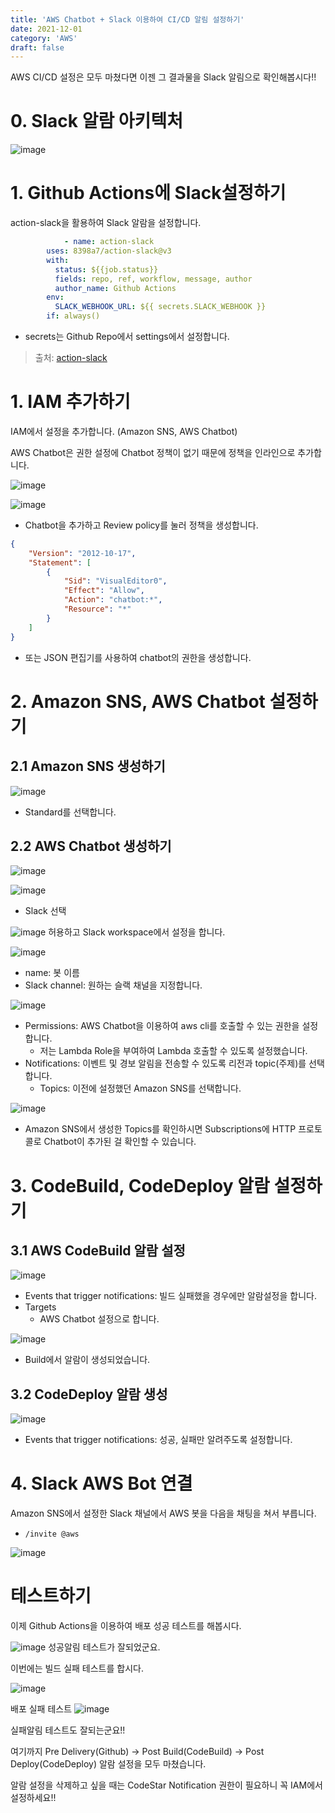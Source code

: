 ```yaml
---
title: 'AWS Chatbot + Slack 이용하여 CI/CD 알림 설정하기'
date: 2021-12-01
category: 'AWS'
draft: false
---
```


AWS CI/CD 설정은 모두 마쳤다면 이젠 그 결과물을 Slack 알림으로 확인해봅시다!!

# 0. Slack 알람 아키텍처

![image](https://user-images.githubusercontent.com/49144662/144176890-ce8ff03c-bfe6-417c-b343-e887005985d4.png)


# 1. Github Actions에 Slack설정하기

action-slack을 활용하여 Slack 알람을 설정합니다.

```yaml
			- name: action-slack
        uses: 8398a7/action-slack@v3
        with:
          status: ${{job.status}}
          fields: repo, ref, workflow, message, author
          author_name: Github Actions
        env:
          SLACK_WEBHOOK_URL: ${{ secrets.SLACK_WEBHOOK }}
        if: always()
```

- secrets는 Github Repo에서 settings에서 설정합니다.

> 출처: [action-slack](https://action-slack.netlify.app/)

# 1. IAM 추가하기

IAM에서 설정을 추가합니다. (Amazon SNS, AWS Chatbot)

AWS Chatbot은 권한 설정에 Chatbot 정책이 없기 때문에 정책을 인라인으로 추가합니다.

![image](https://user-images.githubusercontent.com/49144662/144176934-b8c44807-3b82-4ca3-89e0-41594053babb.png)

![image](https://user-images.githubusercontent.com/49144662/144176947-85b4796d-b0b8-4958-9ac3-4b6032c4dc11.png)

- Chatbot을 추가하고 Review policy를 눌러 정책을 생성합니다.

```json
{
    "Version": "2012-10-17",
    "Statement": [
        {
            "Sid": "VisualEditor0",
            "Effect": "Allow",
            "Action": "chatbot:*",
            "Resource": "*"
        }
    ]
}
```

- 또는 JSON 편집기를 사용하여 chatbot의 권한을 생성합니다.

# 2. Amazon SNS, AWS Chatbot 설정하기

## 2.1 Amazon SNS 생성하기

![image](https://user-images.githubusercontent.com/49144662/144176960-a2ccb002-d0c1-4124-a29e-e58c74f73759.png)

- Standard를 선택합니다.

## 2.2 AWS Chatbot 생성하기

![image](https://user-images.githubusercontent.com/49144662/144176985-30385d66-ba73-4b6a-a4a1-c4f2e0e0457d.png)

![image](https://user-images.githubusercontent.com/49144662/144177008-65d0037d-968e-45a0-9b9e-fef62a74472e.png)

- Slack 선택

![image](https://user-images.githubusercontent.com/49144662/144177035-905f111a-e9d2-4be0-9c81-4b261b0158da.png)
허용하고 Slack workspace에서 설정을 합니다.

![image](https://user-images.githubusercontent.com/49144662/144177828-fe968ffd-cca0-4040-a36d-7db7111d53ae.png)
- name: 봇 이름
- Slack channel: 원하는 슬랙 채널을 지정합니다.

![image](https://user-images.githubusercontent.com/49144662/144177097-97bbe1b5-9fe7-4c2b-ac29-b27245986a69.png)
- Permissions: AWS Chatbot을 이용하여 aws cli를 호출할 수 있는 권한을 설정합니다.
  - 저는 Lambda Role을 부여하여 Lambda 호출할 수 있도록 설정했습니다.
- Notifications: 이벤트 및 경보 알림을 전송할 수 있도록 리전과 topic(주제)를 선택합니다.
  - Topics: 이전에 설정했던 Amazon SNS를 선택합니다.

![image](https://user-images.githubusercontent.com/49144662/144177124-152f89b9-f876-491b-9343-099ca7161931.png)
- Amazon SNS에서 생성한 Topics를 확인하시면 Subscriptions에 HTTP 프로토콜로 Chatbot이 추가된 걸 확인할 수 있습니다.

# 3. CodeBuild, CodeDeploy 알람 설정하기

## 3.1 AWS CodeBuild 알람 설정

![image](https://user-images.githubusercontent.com/49144662/144177157-42cd2348-d1c2-4043-8020-c575ed90f876.png)
- Events that trigger notifications: 빌드 실패했을 경우에만 알람설정을 합니다.
- Targets
  - AWS Chatbot 설정으로 합니다.

![image](https://user-images.githubusercontent.com/49144662/144177191-4bf965b5-65fb-41a0-a177-6a0680fbbc9e.png)

- Build에서 알람이 생성되었습니다.

## 3.2 CodeDeploy 알람 생성

![image](https://user-images.githubusercontent.com/49144662/144177214-625f43b8-4e78-438e-aa0c-ce876391176a.png)
- Events that trigger notifications: 성공, 실패만 알려주도록 설정합니다.

# 4. Slack AWS Bot 연결

Amazon SNS에서 설정한 Slack 채널에서 AWS 봇을 다음을 채팅을 쳐서 부릅니다.

- `/invite @aws`

![image](https://user-images.githubusercontent.com/49144662/144177237-d6671653-b858-4e58-b7fd-41d4f24dc35a.png)

# 테스트하기

이제 Github Actions을 이용하여 배포 성공 테스트를 해봅시다.

![image](https://user-images.githubusercontent.com/49144662/144177263-021b53a8-d292-4a4c-acb0-a1ba9ba66b54.png)
성공알림 테스트가 잘되었군요. 

이번에는 빌드 실패 테스트를 합시다.

![image](https://user-images.githubusercontent.com/49144662/144177289-fad9bdea-716e-4754-a896-c4e58ade8610.png)

배포 실패 테스트
![image](https://user-images.githubusercontent.com/49144662/144177310-2beb23e7-d24f-4573-a2bc-5578b7fb798b.png)

실패알림 테스트도 잘되는군요!!

여기까지 Pre Delivery(Github) → Post Build(CodeBuild) → Post Deploy(CodeDeploy) 알람 설정을 모두 마쳤습니다.

알람 설정을 삭제하고 싶을 때는 CodeStar Notification 권한이 필요하니 꼭 IAM에서 설정하세요!!